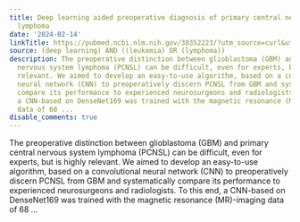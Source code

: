 ```yaml
---
title: Deep learning aided preoperative diagnosis of primary central nervous system
  lymphoma
date: '2024-02-14'
linkTitle: https://pubmed.ncbi.nlm.nih.gov/38352223/?utm_source=curl&utm_medium=rss&utm_campaign=pubmed-2&utm_content=1byXLWG-5Hn0_qdLgZYpDfLA2UWGhGNgZGereuo1rJN2aoAQXP&fc=20220814223158&ff=20240215170555&v=2.18.0
source: (deep learning) AND ((leukemia) OR (lymphoma))
description: The preoperative distinction between glioblastoma (GBM) and primary central
  nervous system lymphoma (PCNSL) can be difficult, even for experts, but is highly
  relevant. We aimed to develop an easy-to-use algorithm, based on a convolutional
  neural network (CNN) to preoperatively discern PCNSL from GBM and systematically
  compare its performance to experienced neurosurgeons and radiologists. To this end,
  a CNN-based on DenseNet169 was trained with the magnetic resonance (MR)-imaging
  data of 68 ...
disable_comments: true
---
```

The preoperative distinction between glioblastoma (GBM) and primary central nervous system lymphoma (PCNSL) can be difficult, even for experts, but is highly relevant. We aimed to develop an easy-to-use algorithm, based on a convolutional neural network (CNN) to preoperatively discern PCNSL from GBM and systematically compare its performance to experienced neurosurgeons and radiologists. To this end, a CNN-based on DenseNet169 was trained with the magnetic resonance (MR)-imaging data of 68 ...